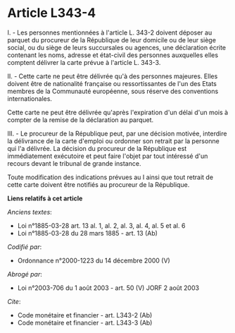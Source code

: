 # Article L343-4

I. - Les personnes mentionnées à l'article L. 343-2 doivent déposer au parquet du procureur de la République de leur domicile
ou de leur siège social, ou du siège de leurs succursales ou agences, une déclaration écrite contenant les noms, adresse et
état-civil des personnes auxquelles elles comptent délivrer la carte prévue à l'article L. 343-3.

II. - Cette carte ne peut être délivrée qu'à des personnes majeures. Elles doivent être de nationalité française ou
ressortissantes de l'un des Etats membres de la Communauté européenne, sous réserve des conventions internationales.

Cette carte ne peut être délivrée qu'après l'expiration d'un délai d'un mois à compter de la remise de la déclaration au
parquet.

III. - Le procureur de la République peut, par une décision motivée, interdire la délivrance de la carte d'emploi ou ordonner
son retrait par la personne qui l'a délivrée. La décision du procureur de la République est immédiatement exécutoire et peut
faire l'objet par tout intéressé d'un recours devant le tribunal de grande instance.

Toute modification des indications prévues au I ainsi que tout retrait de cette carte doivent être notifiés au procureur de
la République.

**Liens relatifs à cet article**

_Anciens textes_:

  - Loi n°1885-03-28 art. 13 al. 1, al. 2, al. 3, al. 4, al. 5 et al. 6
  - Loi n°1885-03-28 du 28 mars 1885 - art. 13 (Ab)

_Codifié par_:

  - Ordonnance n°2000-1223 du 14 décembre 2000 (V)

_Abrogé par_:

  - Loi n°2003-706 du 1 août 2003 - art. 50 (V) JORF 2 août 2003

_Cite_:

  - Code monétaire et financier - art. L343-2 (Ab)
  - Code monétaire et financier - art. L343-3 (Ab)
